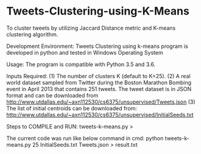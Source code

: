 # Tweets-Clustering-using-K-Means
To cluster tweets by utilizing Jaccard Distance metric and K-means clustering algorithm.

Development Environment:
Tweets Clustering using k-means program is developed in python and tested in Windows Operating System

Usage:
The program is compatible with Python 3.5 and 3.6.

Inputs Required:
(1) The number of clusters K (default to K=25).
(2) A real world dataset sampled from Twitter during the Boston Marathon Bombing event in
April 2013 that contains 251 tweets. The tweet dataset is in JSON format and can be downloaded
from http://www.utdallas.edu/~axn112530/cs6375/unsupervised/Tweets.json
(3) The list of initial centroids can be downloaded from:
http://www.utdallas.edu/~axn112530/cs6375/unsupervised/InitialSeeds.txt


Steps to COMPILE and RUN:
tweets-k-means.py <numberOfClusters> <initialSeedsFile> <TweetsDataFile> > <outputFile>

The current code was run like below command in cmd:
python tweets-k-means.py 25 InitialSeeds.txt Tweets.json > result.txt
